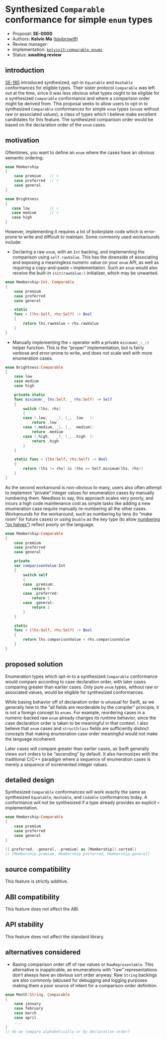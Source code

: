 # Synthesized `Comparable` conformance for simple `enum` types

* Proposal: **SE-0000**
* Authors: **Kelvin Ma** (*[taylorswift](https://forums.swift.org/u/taylorswift/summary)*)
* Review manager:
* Implementation: [`kelvin13:comparable-enums`](https://github.com/kelvin13/swift/tree/comparable-enums)
* Status: **awaiting review**

## introduction

[SE-185](https://forums.swift.org/u/taylorswift/summary) introduced synthesized, opt-in `Equatable` and `Hashable` conformances for eligible types. Their sister protocol `Comparable` was left out at the time, since it was less obvious what types ought to be eligible for a synthesized `Comparable` conformance and where a comparison order might be derived from. This proposal seeks to allow users to opt-in to synthesized `Comparable` conformances for simple `enum` types (`enum`s without raw or associated values), a class of types which I believe make excellent candidates for this feature. The synthesized comparison order would be based on the declaration order of the `enum` cases.

## motivation

Oftentimes, you want to define an `enum` where the cases have an obvious semantic ordering:

```swift
enum Membership
{
    case premium    // <
    case preferred  // <
    case general
}
```
```swift
enum Brightness
{
   case low         // <
   case medium      // <
   case high
}
```

However, implementing it requires a lot of boilerplate code which is error-prone to write and difficult to maintain. Some commonly used workarounds include:

* Declaring a raw `enum`, with an `Int` backing, and implementing the comparison using `self.rawValue`. This has the downside of associating and exposing a meaningless numeric value on your `enum` API, as well as requiring a copy-and-paste `<` implementation. Such an `enum` would also receive the built-in `init(rawValue:)` initializer, which may be unwanted.

```swift
enum Membership:Int, Comparable
{
    case premium
    case preferred
    case general

    static
    func < (lhs:Self, rhs:Self) -> Bool
    {
        return lhs.rawValue < rhs.rawValue
    }
}
```

* Manually implementing the `<` operator with a private `minimum(_:_:)` helper function. This is the “proper” implementation, but is fairly verbose and error-prone to write, and does not scale well with more enumeration cases.

```swift
enum Brightness:Comparable
{
    case low
    case medium
    case high

    private static
    func minimum(_ lhs:Self, _ rhs:Self) -> Self
    {
        switch (lhs, rhs)
        {
        case (.low,    _), (_, .low   ):
            return .low
        case (.medium, _), (_, .medium):
            return .medium
        case (.high,   _), (_, .high  ):
            return .high
        }
    }

    static func < (lhs:Self, rhs:Self) -> Bool
    {
        return (lhs != rhs) && (lhs == Self.minimum(lhs, rhs))
    }
}
```

As the second workaround is non-obvious to many, users also often attempt to implement “private” integer values for enumeration cases by manually numbering them. Needless to say, this approach scales very poorly, and incurs a high code maintenance cost as simple tasks like adding a new enumeration case require manually re-numbering all the other cases. Workarounds for the workaround, such as numbering by tens (to “make room” for future cases) or using `Double` as the key type (to allow [numbering “on halves”](https://youtu.be/KWcxgrg4eQI?t=113)) reflect poorly on the language.

```swift
enum Membership:Comparable
{
    case premium
    case preferred
    case general

    private
    var comparisonValue:Int
    {
        switch self
        {
        case .premium:
            return 0
        case .preferred:
            return 1
        case .general:
            return 2
        }
    }

    static
    func < (lhs:Self, rhs:Self) -> Bool
    {
        return lhs.comparisonValue < rhs.comparisonValue
    }
}
```

## proposed solution

Enumeration types which opt-in to a synthesized `Comparable` conformance would compare according to case declaration order, with later cases comparing greater than earlier cases. Only pure `enum` types, without raw or associated values, would be eligible for synthesized conformances.

While basing behavior off of declaration order is unusual for Swift, as we generally hew to the “all fields are reorderable by the compiler” principle, it is not a foreign concept to `enums`. For example, reordering cases in a numeric-backed raw `enum` already changes its runtime behavior, since the case declaration order is taken to be meaningful in that context. I also believe that `enum` cases and `struct`/`class` fields are sufficiently distinct concepts that making enumeration case order meaningful would not make the language incoherent.

Later cases will compare greater than earlier cases, as Swift generally views sort orders to be “ascending” by default. It also harmonizes with the traditional C/C++ paradigm where a sequence of enumeration cases is merely a sequence of incremented integer values.

## detailed design

Synthesized `Comparable` conformances will work exactly the same as synthesized `Equatable`, `Hashable`, and `Codable` conformances today. A conformance will not be synthesized if a type already provides an explicit `<` implementation.

```swift
enum Membership:Comparable
{
    case premium
    case preferred
    case general
}

([.preferred, .general, .premium] as [Membership]).sorted()
// [Membership.premium, Membership.preferred, Membership.general]
```

## source compatibility

This feature is strictly additive.

## ABI compatibility

This feature does not affect the ABI.

## API stability

This feature does not affect the standard library.

## alternatives considered

* Basing comparison order off of raw values or `RawRepresentable`. This alternative is inapplicable, as enumerations with “raw” representations don’t always have an obvious sort order anyway. Raw `String` backings are also commonly (ab)used for debugging and logging purposes making them a poor source of intent for a comparison-order definition.

```swift
enum Month:String, Comparable
{
    case january
    case february
    case march
    case april
    ...
}
// do we compare alphabetically or by declaration order?
```
